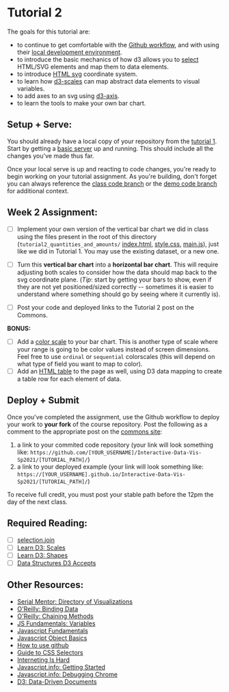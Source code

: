# Tutorial 2

The goals for this tutorial are:

- to continue to get comfortable with the [Github workflow](../tutorial1_getting_started/2_GIT_SETUP.md), and with using their [local development environment](../tutorial1_getting_started/3_BASIC_SERVER.md).
- to introduce the basic mechanics of how d3 allows you to [select](https://github.com/d3/d3-selection) HTML/SVG elements and map them to data elements.
- to introduce [HTML svg](https://developer.mozilla.org/en-US/docs/Web/SVG/Element/svg) coordinate system.
- to learn how [d3-scales](https://github.com/d3/d3-scale) can map abstract data elements to visual variables.
- to add axes to an svg using [d3-axis](https://github.com/d3/d3-axis).
- to learn the tools to make your own bar chart.

## Setup + Serve:

You should already have a local copy of your repository from the [tutorial 1](../tutorial1_getting_started/README.md). Start by getting a [basic server](../tutorial1_getting_started/3_BASIC_SERVER.md) up and running. This should include all the changes you've made thus far.

Once your local serve is up and reacting to code changes, you're ready to begin working on your tutorial assignment.
As you're building, don't forget you can always reference the [class code branch](https://github.com/InteractiveDataVis/Interactive-Data-Vis-Sp2021/tree/class/) or the [demo code branch](https://github.com/InteractiveDataVis/Interactive-Data-Vis-Sp2021/tree/demo/) for additional context.

## Week 2 Assignment:

- [ ] Implement your own version of the vertical bar chart we did in class using the files present in the root of this directory (`tutorial2_quantities_and_amounts/` [index.html](index.html), [style.css](style.css), [main.js](main.js)), just like we did in Tutorial 1. You may use the existing dataset, or a new one.

- [ ] Turn this **vertical bar chart** into a **horizontal bar chart**. This will require adjusting both scales to consider how the data should map back to the svg coordinate plane. (_Tip_: start by getting your bars to show, even if they are not yet positioned/sized correctly -- sometimes it is easier to understand where something should go by seeing where it currently is).

- [ ] Post your code and deployed links to the Tutorial 2 post on the Commons.

**BONUS:**

- [ ] Add a [color scale](https://github.com/d3/d3-scale-chromatic) to your bar chart. This is another type of scale where your range is going to be color values instead of screen dimensions. Feel free to use `ordinal` or `sequential` colorscales (this will depend on what type of field you want to map to color).
- [ ] Add an [HTML table](https://developer.mozilla.org/en-US/docs/Web/HTML/Element/table) to the page as well, using D3 data mapping to create a table row for each element of data.

## Deploy + Submit

Once you've completed the assignment, use the Github workflow to deploy your work to **your fork** of the course repository. Post the following as a comment to the appropriate post on the [commons site](https://interactivedatavis2021.commons.gc.cuny.edu/):
1. a link to your commited code repository (your link will look something like: `https://github.com/[YOUR_USERNAME]/Interactive-Data-Vis-Sp2021/[TUTORIAL_PATH]/`)
2. a link to your deployed example (your link will look something like: `https://[YOUR_USERNAME].github.io/Interactive-Data-Vis-Sp2021/[TUTORIAL_PATH]/`)

To receive full credit, you must post your stable path before the 12pm the day of the next class.

## Required Reading:

- [ ] [selection.join](https://observablehq.com/@d3/selection-join)
- [ ] [Learn D3: Scales](https://observablehq.com/@d3/learn-d3-scales?collection=@d3/learn-d3)
- [ ] [Learn D3: Shapes](https://observablehq.com/@d3/learn-d3-shapes?collection=@d3/learn-d3)
- [ ] [Data Structures D3 Accepts](https://www.dashingd3js.com/data-structures-d3js-accepts)

## Other Resources:

- [Serial Mentor: Directory of Visualizations](https://serialmentor.com/dataviz/directory-of-visualizations.html)
- [O'Reilly: Binding Data](https://alignedleft.com/tutorials/d3/binding-data)
- [O'Reilly: Chaining Methods](https://alignedleft.com/tutorials/d3/chaining-methods)
- [JS Fundamentals: Variables](https://javascript.info/variables)
- [Javascript Fundamentals](https://javascript.info/first-steps)
- [Javascript Object Basics](https://developer.mozilla.org/en-US/docs/Learn/JavaScript/Objects/Basics)
- [How to use github](https://git-scm.com/book/en/v2)
- [Guide to CSS Selectors](https://developer.mozilla.org/en-US/docs/Learn/CSS/Building_blocks/Selectors)
- [Interneting Is Hard](https://www.internetingishard.com/html-and-css/)
- [Javascript.info: Getting Started](https://javascript.info/getting-started)
- [Javascript.info: Debugging Chrome](https://javascript.info/debugging-chrome)
- [D3: Data-Driven Documents](http://vis.stanford.edu/files/2011-D3-InfoVis.pdf)